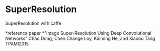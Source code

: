 # SuperResolution
SuperResolution with caffe

*referenca paper 
*"Image Super-Resolution Using Deep Convolutional Networks" Chao Dong, Chen Change Loy, Kaiming He, and Xiaoou Tang TPAMI2015
